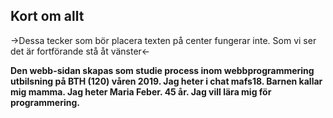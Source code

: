 ##  Kort om allt
->Dessa tecker som bör placera texten på center fungerar inte. Som vi ser det är fortförande stå åt vänster<-

**Den webb-sidan skapas som studie process inom  webbprogrammering utbilsning på BTH (120) våren 2019.
Jag heter i chat mafs18. Barnen kallar mig mamma. Jag heter Maria Feber. 45 år. Jag vill lära mig för programmering.**
